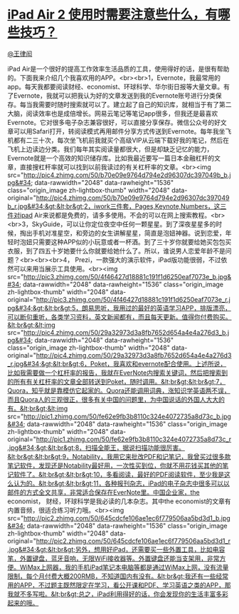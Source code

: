 
#  [iPad Air 2 使用时需要注意些什么，有哪些技巧？](https://zhihu.com/questions/26348718)



[@王律闳](https://zhihu.com/people/0f3d76536b31a775de20e02befd081c1)

iPad Air是一个很好的提高工作效率生活品质的工具，使用得好的话，是很有帮助的。下面我来介绍几个我喜欢用的APP。&lt;br&gt;&lt;br&gt;1，Evernote，我最常用的app。每天我都要阅读财经、economist、环球科学、华尔街日报等大量文章。有了Evernote，我就可以把我认为好的文章发送到我的Evernote账号进行分类保存。每当我需要时随时搜索就可以了。建立起了自己的知识库，就相当于有了第二大脑，阅读效率也是成倍增长。网易云笔记等笔记app很多，但我还是最喜欢Evernote。它对很多电子杂志兼容很好，可以直接分享保存。微信公众号的好文章可以用Safari打开，转阅读模式再用邮件分享方式传送到Evernote。每年我坐飞机都有二三十次，每次坐飞机前我就买个高级VIP从云端下载好我的笔记，然后在飞机上边读边分类。我们每年其实阅读量都很大，但是却缺乏记忆的能力，Evernote就是一个高效的知识储存库。比如我最近要写一篇日本金融杠杆的文章，直接搜杠杆率就可以找到以前我读过的有关杠杆率的文章。&lt;br&gt;&lt;img src=&#34;http://pic4.zhimg.com/50/b70e09e9764d794e2d96307dc397049b_b.jpg&#34; data-rawwidth=&#34;2048&#34; data-rawheight=&#34;1536&#34; class=&#34;origin_image zh-lightbox-thumb&#34; width=&#34;2048&#34; data-original=&#34;http://pic4.zhimg.com/50/b70e09e9764d794e2d96307dc397049b_r.jpg&#34;&gt;&lt;br&gt;2，iwork三件套，Pages,Keynote,Numbers，这三件对ipad Air来说都是免费的，请多多使用。不会的可以在网上搜索教程。&lt;br&gt;&lt;br&gt;3，SkyGuide，可以让你定位夜空中任何一颗星星。到了深夜星星多的时候，掏出手机对准星空，和旁边的女生讲解星星，简直是泡妞神器。说到恋爱，年轻时泡妞只需要这种APP似的小玩意或者一杯酒。到了三十岁你就要给她买包包买衣服，到了四五十岁她要什么你就要给她什么了。所以，谁说男人恋爱年龄不是问题？&lt;br&gt;&lt;br&gt;&lt;br&gt;4， Prezi，一款强大的演示软件，iPad版功能很弱，不过依然可以来用当展示工具使用。&lt;br&gt;&lt;img src=&#34;http://pic3.zhimg.com/50/4f46427d18881c191f1d6250eaf7073e_b.jpg&#34; data-rawwidth=&#34;2048&#34; data-rawheight=&#34;1536&#34; class=&#34;origin_image zh-lightbox-thumb&#34; width=&#34;2048&#34; data-original=&#34;http://pic3.zhimg.com/50/4f46427d18881c191f1d6250eaf7073e_r.jpg&#34;&gt;&lt;br&gt;5，朗易思听，我用过的最好的英语学习APP，排版漂亮，可以断句重听，各类学习资料，英文新闻都有，而且每天更新。值得你付费购买。&lt;br&gt;&lt;img src=&#34;http://pic4.zhimg.com/50/29a32973d3a8fb7652d654a4e4a276d3_b.jpg&#34; data-rawwidth=&#34;2048&#34; data-rawheight=&#34;1536&#34; class=&#34;origin_image zh-lightbox-thumb&#34; width=&#34;2048&#34; data-original=&#34;http://pic4.zhimg.com/50/29a32973d3a8fb7652d654a4e4a276d3_r.jpg&#34;&gt;&lt;br&gt;6，Poket，我喜欢和evernote配合使用。上述所说，比如我需要做一个杠杆率的报告，我就在EverNote内搜索关键词，然后把搜索到的所有有关杠杆率的文章全部转送到Poket，随时调用。&lt;br&gt;&lt;br&gt;7，Quora，知乎就是靠模仿它起家的。Quora还能调用词典，涨知识学英语两不误，而且Quora人的三观很正，很多有关中国的问题里，为中国说话的外国人大大的有。&lt;br&gt;&lt;img src=&#34;http://pic1.zhimg.com/50/fe62e9fb3b8110c324e4072735a8d73c_b.jpg&#34; data-rawwidth=&#34;2048&#34; data-rawheight=&#34;1536&#34; class=&#34;origin_image zh-lightbox-thumb&#34; width=&#34;2048&#34; data-original=&#34;http://pic1.zhimg.com/50/fe62e9fb3b8110c324e4072735a8d73c_r.jpg&#34;&gt;&lt;br&gt;8，扫描全能王，据说扫描功能很厉害。&lt;br&gt;&lt;br&gt;9，Notability，我用它来批改PDF和记笔记，我曾买过很多款笔记软件，发现还是Notability最好用，一次性买到位，你就不用花钱买其他的笔记软件了。&lt;br&gt;&lt;br&gt;10，多看阅读，最好的PDF阅读软件，至少我是这么认为的。&lt;br&gt;&lt;br&gt;11，各种报刊杂志，iPad的电子杂志中很多可以以邮件的方式全文共享，非常适合保存在EverNote里。中国企业家，the economist， 财经，环球科学是我必读的几本杂志。其中the economist的文章有内置音频，很适合练习听力哦。&lt;br&gt;&lt;img src=&#34;http://pic2.zhimg.com/50/645cdcfe106ae1ec6f779506aa5bd3d1_b.jpg&#34; data-rawwidth=&#34;2048&#34; data-rawheight=&#34;1536&#34; class=&#34;origin_image zh-lightbox-thumb&#34; width=&#34;2048&#34; data-original=&#34;http://pic2.zhimg.com/50/645cdcfe106ae1ec6f779506aa5bd3d1_r.jpg&#34;&gt;&lt;br&gt;另外，想用好iPad，还需要买一些外置工具，比如电容笔，外置键盘，蓝牙音响，无限WiFi接收器等。外置键盘还能当支架用，非常方便。WiMax上网器，我的手机iPad笔记本电脑等都是通过WiMax上网，没有流量限制，每个月付费大概200RMB，不知道国内有没有。&lt;br&gt;我还有一些经常用的APP，不过题主既然限定在学习，看公开课和PDF、学习英语之类的APP，那我就不多写啦。&lt;br&gt;总之，iPad利用得好的话，你会发现你的生活丰富多彩起来的哦。
